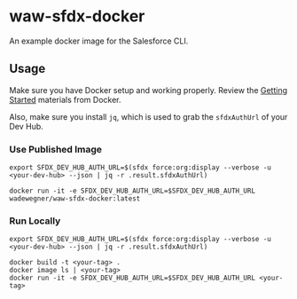 # waw-sfdx-docker

An example docker image for the Salesforce CLI.

## Usage

Make sure you have Docker setup and working properly. Review the [Getting Started](https://docs.docker.com/get-started/) materials from Docker.

Also, make sure you install `jq`, which is used to grab the `sfdxAuthUrl` of your Dev Hub.

### Use Published Image

```
export SFDX_DEV_HUB_AUTH_URL=$(sfdx force:org:display --verbose -u <your-dev-hub> --json | jq -r .result.sfdxAuthUrl)

docker run -it -e SFDX_DEV_HUB_AUTH_URL=$SFDX_DEV_HUB_AUTH_URL wadewegner/waw-sfdx-docker:latest
```

### Run Locally

```
export SFDX_DEV_HUB_AUTH_URL=$(sfdx force:org:display --verbose -u <your-dev-hub> --json | jq -r .result.sfdxAuthUrl)

docker build -t <your-tag> .
docker image ls | <your-tag>
docker run -it -e SFDX_DEV_HUB_AUTH_URL=$SFDX_DEV_HUB_AUTH_URL <your-tag>
```